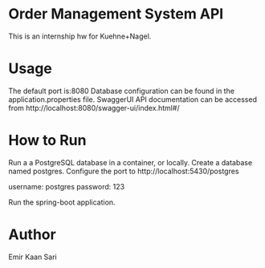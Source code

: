 
# Order Management System API
This is an internship hw for Kuehne+Nagel.

# Usage
The default port is:8080
Database configuration can be found in the application.properties file.
SwaggerUI API documentation can be accessed from http://localhost:8080/swagger-ui/index.html#/

# How to Run
Run a a PostgreSQL database in a container, or locally.
Create a database named postgres.
Configure the port to http://localhost:5430/postgres

username: postgres
password: 123

Run the spring-boot application.

# Author
Emir Kaan Sari
